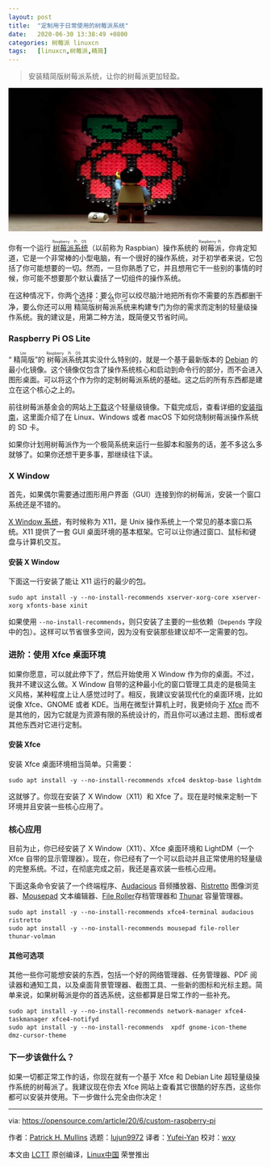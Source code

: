 ```yaml
---
layout: post
title:	"定制用于日常使用的树莓派系统"
date:	2020-06-30 13:38:49 +0800 
categories:	树莓派 linuxcn 
tags:	[linuxcn,树莓派,精简]
---
```




> 
> 安装精简版树莓派系统，让你的树莓派更加轻盈。
> 
> 
> 


![](/Asserts/Images/album/202006/30/133836pfm4u3sq073ffmbf.jpg)


你有一个运行<ruby> <a href="https://www.raspberrypi.org/downloads/raspberry-pi-os/">  树莓派系统 </a> <rt>  Raspberry Pi OS </rt></ruby>（以前称为 Raspbian）操作系统的<ruby> 树莓派 <rt>  Raspberry Pi </rt></ruby>，你肯定知道，它是一个非常棒的小型电脑，有一个很好的操作系统，对于初学者来说，它包括了你可能想要的一切。然而，一旦你熟悉了它，并且想用它干一些别的事情的时候，你可能不想要那个默认囊括了一切组件的操作系统。


在这种情况下，你两个选择：要么你可以绞尽脑汁地把所有你不需要的东西都删干净，要么你还可以用<ruby> 精简版树莓派系统 <rt>  Raspberry Pi OS Lite </rt></ruby>来构建专门为你的需求而定制的轻量级操作系统。我的建议是，用第二种方法，既简便又节省时间。


### Raspberry Pi OS Lite


“<ruby> 精简版 <rt>  Lite </rt></ruby>”的<ruby> 树莓派系统 <rt>  Raspberry Pi OS </rt></ruby>其实没什么特别的，就是一个基于最新版本的 [Debian](https://www.debian.org/) 的最小化镜像。这个镜像仅包含了操作系统核心和启动到命令行的部分，而不会进入图形桌面。可以将这个作为你的定制树莓派系统的基础。这之后的所有东西都是建立在这个核心之上的。


前往树莓派基金会的网站上[下载](https://www.raspberrypi.org/downloads/raspberry-pi-os/)这个轻量级镜像。下载完成后，查看详细的[安装指南](https://www.raspberrypi.org/documentation/installation/installing-images/README.md)，这里面介绍了在 Linux、Windows 或者 macOS 下如何烧制树莓派操作系统的 SD 卡。


如果你计划用树莓派作为一个极简系统来运行一些脚本和服务的话，差不多这么多就够了。如果你还想干更多事，那继续往下读。


### X Window


首先，如果偶尔需要通过图形用户界面（GUI）连接到你的树莓派，安装一个窗口系统还是不错的。


[X Window 系统](https://en.wikipedia.org/wiki/X_Window_System)，有时候称为 X11，是 Unix 操作系统上一个常见的基本窗口系统。X11 提供了一套 GUI 桌面环境的基本框架。它可以让你通过窗口、鼠标和键盘与计算机交互。


#### 安装 X Window


下面这一行安装了能让 X11 运行的最少的包。



```
sudo apt install -y --no-install-recommends xserver-xorg-core xserver-xorg xfonts-base xinit

```

如果使用 `--no-install-recommends`，则只安装了主要的一些依赖（`Depends` 字段中的包）。这样可以节省很多空间，因为没有安装那些建议却不一定需要的包。


### 进阶：使用 Xfce 桌面环境


如果你愿意，可以就此停下了，然后开始使用 X Window 作为你的桌面。不过，我并不建议这么做。X Window 自带的这种最小化的窗口管理工具走的是极简主义风格，某种程度上让人感觉过时了。相反，我建议安装现代化的桌面环境，比如说像 Xfce、GNOME 或者 KDE。当用在微型计算机上时，我更倾向于 [Xfce](http://xfce.org) 而不是其他的，因为它就是为资源有限的系统设计的，而且你可以通过主题、图标或者其他东西对它进行定制。


#### 安装 Xfce


安装 Xfce 桌面环境相当简单。只需要：



```
sudo apt install -y --no-install-recommends xfce4 desktop-base lightdm

```

这就够了。你现在安装了 X Window（X11）和 Xfce 了。现在是时候来定制一下环境并且安装一些核心应用了。


### 核心应用


目前为止，你已经安装了 X Window（X11）、Xfce 桌面环境和 LightDM（一个 Xfce 自带的显示管理器）。现在，你已经有了一个可以启动并且正常使用的轻量级的完整系统。不过，在彻底完成之前，我还是喜欢装一些核心应用。


下面这条命令安装了一个终端程序、[Audacious](https://audacious-media-player.org/) 音频播放器、[Ristretto](https://docs.xfce.org/apps/ristretto/start) 图像浏览器、[Mousepad](https://github.com/codebrainz/mousepad) 文本编辑器、[File Roller](https://gitlab.gnome.org/GNOME/file-roller)存档管理器和 [Thunar](https://docs.xfce.org/xfce/thunar/thunar-volman) 容量管理器。



```
sudo apt install -y --no-install-recommends xfce4-terminal audacious ristretto
sudo apt install -y --no-install-recommends mousepad file-roller thunar-volman

```

#### 其他可选项


其他一些你可能想安装的东西，包括一个好的网络管理器、任务管理器、PDF 阅读器和通知工具，以及桌面背景管理器、截图工具、一些新的图标和光标主题。简单来说，如果树莓派是你的首选系统，这些都算是日常工作的一些补充。



```
sudo apt install -y --no-install-recommends network-manager xfce4-taskmanager xfce4-notifyd
sudo apt install -y --no-install-recommends  xpdf gnome-icon-theme dmz-cursor-theme

```

### 下一步该做什么？


如果一切都正常工作的话，你现在就有一个基于 Xfce 和 Debian Lite 超轻量级操作系统的树莓派了。我建议现在你去 Xfce 网站上查看其它很酷的好东西，这些你都可以安装并使用。下一步做什么完全由你决定！




---


via: <https://opensource.com/article/20/6/custom-raspberry-pi>


作者：[Patrick H. Mullins](https://opensource.com/users/pmullins) 选题：[lujun9972](https://github.com/lujun9972) 译者：[Yufei-Yan](https://github.com/Yufei-Yan) 校对：[wxy](https://github.com/wxy)


本文由 [LCTT](https://github.com/LCTT/TranslateProject) 原创编译，[Linux中国](https://linux.cn/) 荣誉推出
